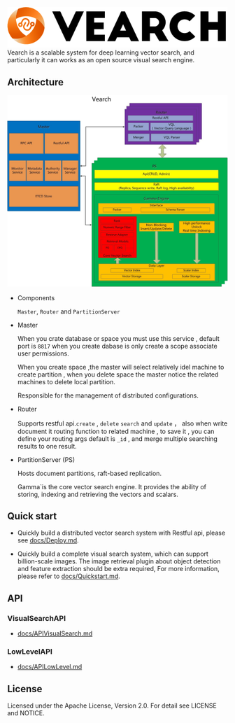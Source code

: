 <div align="center">
  <img src="docs/img/vearch_logo.png">
</div>
Vearch is a scalable system for deep learning vector search, and particularly it can works as an open source visual search engine.

## Architecture

![arc](docs/img/VearchArch.jpg)

* Components

  `Master`, `Router` and `PartitionServer` 

* Master 

  When you crate database or space you must use this service , default port is `8817` when you create dabase is only create a scope associate user permissions.

  When you create space ,the master will select relatively idel machine to create partition , when you delete space the master notice the related machines to delete local partition.

  Responsible for the management of distributed configurations.
* Router

  Supports restful api.`create`  , `delete`  `search` and `update` ， also when write document it routing function to related machine , to save it , you can define your routing args default is `_id` , and merge multiple searching results to one result.

* PartitionServer (PS)

  Hosts document partitions, raft-based replication.

  Gamma`is the core vector search engine. It provides the ability of storing, indexing and retrieving the vectors and scalars.


## Quick start

* Quickly build a distributed vector search system with Restful api, please see [docs/Deploy.md](docs/Deploy.md).


* Quickly build a complete visual search system, which can support billion-scale images. The image retrieval plugin about object detection and feature extraction should be extra required, For more information, please refer to [docs/Quickstart.md](docs/Quickstart.md).

## API

### VisualSearchAPI
* [docs/APIVisualSearch.md](docs/APIVisualSearch.md)

### LowLevelAPI
* [docs/APILowLevel.md](docs/APILowLevel.md)

## License
Licensed under the Apache License, Version 2.0. For detail see LICENSE and NOTICE.
